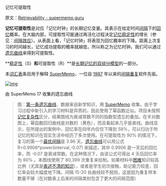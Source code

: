 记忆可提取性

原文：[Retrievability - supermemo.guru](https://supermemo.guru/wiki/Retrievability)

**记忆可提取性**是对应「记忆时钟」的长期记忆变量。其表示在给定时间[间隔](https://supermemo.guru/wiki/Interval)下的[回忆](https://supermemo.guru/wiki/Recall)概率。在大脑内部，可提取性可能通过再活化过程决定[记忆稳定性](https://supermemo.guru/wiki/Stability)的增长（参见：[间隔效应](https://supermemo.guru/wiki/Spacing_effect)）。从表面上看，「记忆时钟」将表现为回忆概率的下降。距离上次复习的时间越长，记忆成功提取的概率就越低，所以称之为记忆时钟。我们可以通过[遗忘曲线](https://supermemo.guru/wiki/Forgetting_curve)来得到可提取性。

**[稳定性](https://supermemo.guru/wiki/Stability)（S）**和**可提取性（R）**是[长期记忆的双组分模型](https://supermemo.guru/wiki/Two_component_model_of_long-term_memory)的一部分。

本[词汇表](https://supermemo.guru/wiki/Glossary)条目用于解释 [SuperMemo](https://supermemo.guru/wiki/SuperMemo_Guru)，一位自 [1987](https://supermemo.guru/wiki/History_of_spaced_repetition_(print)) 年以来的[间隔重复](https://supermemo.guru/wiki/Spaced_repetition)软件先驱。

[![img](https://supermemo.guru/images/thumb/5/5a/Forgettingcurve.jpg/600px-Forgettingcurve.jpg)](https://supermemo.guru/wiki/File:Forgettingcurve.jpg)

由 SuperMemo 17 收集的遗忘曲线

> 图：[第一条遗忘曲线](https://supermemo.guru/wiki/First_forgetting_curve)，数据来自新学知识，用 [SuperMemo](https://supermemo.guru/wiki/SuperMemo) 收集。由于学习过程中新引入的学习材料是异质的，因此使用了幂函数近似。项目未按照[记忆复杂性](https://supermemo.guru/wiki/Memory_complexity)区分，结果图线为衰减常数不同的指数型遗忘的叠加。在半对数图上，幂函数回归曲线是对数的（黄色），而且看起来几乎是直线。曲线显示，在所提出的案例中，回忆率在四年内仅仅下降到 58%，可以归功于所记忆的知识在现实生活中经历了多次使用。在可提取性为 90% 的情况下，复习的第一个[最优间隔](https://supermemo.guru/wiki/Optimum_interval)是 3.96 天。[遗忘曲线](https://supermemo.guru/wiki/Forgetting_curve)可以用公式 R=0.9906\*power(interval,-0.07) 来描述，其中 0.9906 是一天后的回忆率，而 -0.07 是衰减常数。在这种情况下，由该公式可得出 4 天后回忆率为 90% 。本图线使用了 80,399 次重复来绘制。如果材料中[困难](https://supermemo.guru/wiki/Memory_complexity)知识较高比例（尤其是[表述不清的知识](https://supermemo.guru/wiki/20_rules)），或者是学生初次接触，助记能力较差，回忆率会较大幅度地下降。间隔 15-20 处曲线较不规则，这是因为重复样本数量不够（在对数表上后来的间隔类别包含了更大的间隔范围）